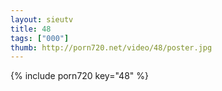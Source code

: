 ```yaml
--- 
layout: sieutv
title: 48
tags: ["000"]
thumb: http://porn720.net/video/48/poster.jpg
---
```

{% include porn720 key="48" %} 
